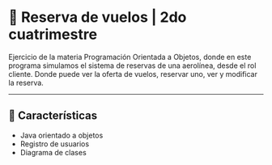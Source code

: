 # 📝 Reserva de vuelos | 2do cuatrimestre

Ejercicio de la materia Programación Orientada a Objetos, donde en este programa simulamos el sistema de reservas de una aerolínea, desde el rol cliente. Donde puede ver la oferta de vuelos, reservar uno, ver y modificar la reserva.

---

## 🫧 Características
- Java orientado a objetos
- Registro de usuarios
- Diagrama de clases
